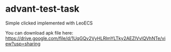 # advant-test-task
Simple clicked implemented with LeoECS

You can download apk file here: https://drive.google.com/file/d/1UqGQv2VyHLRlmYLTky2AEZlVvlQVhNTe/view?usp=sharing
